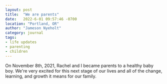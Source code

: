 ```yaml
---
layout: post
title:  "We are parents"
date:   2022-6-01 09:57:46 -0700
location: "Portland, OR"
author: "Jameson Nyeholt"
category: journal
tags:
- life updates
- parenting
- children
---
```


On November 8th, 2021, Rachel and I became parents to a healthy baby boy.  We're very excited for this next stage of our lives and all of the change, learning, and growth it means for our family.

<!--more-->

